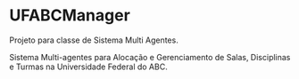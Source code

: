 # UFABCManager

Projeto para classe de Sistema Multi Agentes.

Sistema Multi-agentes para Alocação e Gerenciamento de Salas, Disciplinas e Turmas na Universidade Federal do ABC.
